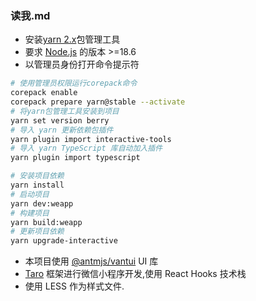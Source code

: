 ### 读我.md

- 安装[yarn 2.x](https://yarnpkg.com/getting-started/install)包管理工具
- 要求 [Node.js](https://nodejs.org/en/download/) 的版本 >=18.6
- 以管理员身份打开命令提示符

```bash
# 使用管理员权限运行corepack命令
corepack enable
corepack prepare yarn@stable --activate
# 将yarn包管理工具安装到项目
yarn set version berry
# 导入 yarn 更新依赖包插件
yarn plugin import interactive-tools
# 导入 yarn TypeScript 库自动加入插件
yarn plugin import typescript

# 安装项目依赖
yarn install
# 启动项目
yarn dev:weapp
# 构建项目
yarn build:weapp
# 更新项目依赖
yarn upgrade-interactive
```

- 本项目使用 [@antmjs/vantui](https://antmjs.github.io/vantui/#/home) UI 库
- [Taro](https://taro-docs.jd.com/docs/react-overall) 框架进行微信小程序开发,使用 React Hooks 技术栈
- 使用 LESS 作为样式文件.
